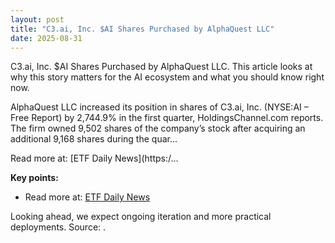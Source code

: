 ```yaml
---
layout: post
title: "C3.ai, Inc. $AI Shares Purchased by AlphaQuest LLC"
date: 2025-08-31
---
```


C3.ai, Inc. $AI Shares Purchased by AlphaQuest LLC. This article looks at why this story matters for the AI ecosystem and what you should know right now.

AlphaQuest LLC increased its position in shares of C3.ai, Inc. (NYSE:AI – Free Report) by 2,744.9% in the first quarter, HoldingsChannel.com reports. The firm owned 9,502 shares of the company’s stock after acquiring an additional 9,168 shares during the quar…

Read more at: [ETF Daily News](https:/...

**Key points:**
- Read more at: [ETF Daily News](https://www.etfdailynews.com/2025/08/31/c3-ai-inc-ai-shares-purchased-by-alphaquest-llc/)

Looking ahead, we expect ongoing iteration and more practical deployments. Source: .

